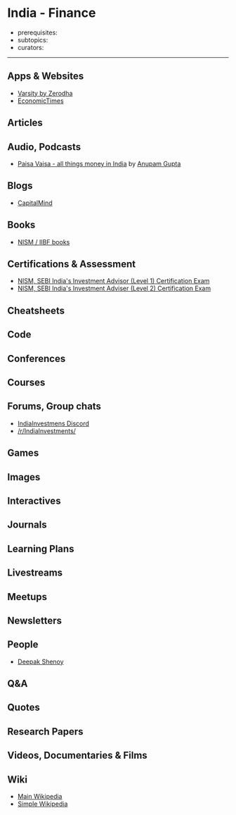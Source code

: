 # India - Finance

- prerequisites:
- subtopics:
- curators:

------

## Apps & Websites

- [Varsity by Zerodha](https://play.google.com/store/apps/details?id=com.zerodha.varsity&hl=en_US)
- [EconomicTimes](https://economictimes.indiatimes.com/)

## Articles

## Audio, Podcasts

- [Paisa Vaisa - all things money in India](https://ivmpodcasts.com/paisavaisa) by [Anupam Gupta](https://twitter.com/b50)

## Blogs

- [CapitalMind](https://capitalmind.in/)

## Books

- [NISM / IIBF books](https://www.taxmann.com/bookstore/nism-iibf-books.aspx)

## Certifications & Assessment

- [NISM, SEBI India's Investment Advisor (Level 1) Certification Exam](https://www.nism.ac.in/certification/index.php/nism-certifications/investment-adviser/investment-adviser-level-1)
- [NISM, SEBI India's Investment Adviser (Level 2) Certification Exam](https://www.nism.ac.in/certification/index.php/nism-certifications/investment-adviser/investment-advisors-level-2)

## Cheatsheets

## Code

## Conferences

## Courses

## Forums, Group chats

- [IndiaInvestmens Discord](https://discord.gg/qJ6vhTX)
- [/r/IndiaInvestments/](https://www.reddit.com/r/IndiaInvestments/)

## Games

## Images

## Interactives

## Journals

## Learning Plans

## Livestreams

## Meetups

## Newsletters

## People

- [Deepak Shenoy](https://twitter.com/deepakshenoy)

## Q&A

## Quotes

## Research Papers

## Videos, Documentaries & Films

## Wiki

- [Main Wikipedia]()
- [Simple Wikipedia]()

